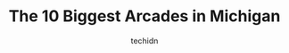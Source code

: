---
layout: ampstory
image: https://i0.wp.com/paketmu.com/wp-content/uploads/2023/06/zapm-games-0-in-michigan-1686366178.jpeg?resize=640,853
author: techidn
featured: false
description: Explore the diverse Arcade scene in Michigan, home to an incredible selection of 10 establishments catering to every taste. Whether youre in search of iconic favorites or undiscovered treas
title: The 10 Biggest Arcades in Michigan
cover:
   title: The 10 Biggest Arcades in Michigan
   subtitle: RICKPATE
   background: https://paketmu.com/wp-content/uploads/2023/06/zapm-games-0-in-michigan-1686366178.jpeg

pages: 
 - layout: thirds
   top: <h1>#1 Pinball Petes</h1>
   bottom: "<p>This place has truly stood the test of time and is just a fun place to hang out if you like arcade games. They have one of the best pinball collections in the state and t</p>"
   background: https://paketmu.com/wp-content/uploads/2023/06/zapm-games-1-in-michigan-1686366180.jpeg
   backgroundblur: true
 - layout: thirds
   top: <h1>#2 Perfect Game</h1>
   bottom: "<p>This place is awesome. Came here with the family for my brothers birthday and we had a great time! The atmosphere is chill and the customer service is great! The food </p>"
   background: https://paketmu.com/wp-content/uploads/2023/06/zapm-games-2-in-michigan-1686366182.jpeg
   cta:
      link: https://paketmu.com/the-10-biggest-arcades-in-michigan/
      text: The 10 Biggest Arcades in Michigan
 - layout: thirds
   top: <h1>#3 Universal Nonstop</h1>
   bottom: "<p>I visit at Universal NonStop this past weekend for a kids birthday party🥳. Not gonna lie, I was taken back by the security and metal detectors at the door. But they ex</p>"
   background: https://paketmu.com/wp-content/uploads/2023/06/zapm-games-3-in-michigan-1686366183.jpeg
   cta:
      link: https://paketmu.com/the-10-biggest-arcades-in-michigan/
      text: The 10 Biggest Arcades in Michigan
 - layout: thirds
   top: <h1>#4 BIG Best In Games</h1>
   bottom: "<p>4095 Carpenter Rd Suite A, Ypsilanti, MI 48197, United States</p>"
   background: https://images.unsplash.com/photo-1546497974-b213c9efb599?ixlib=rb-4.0.3&ixid=MnwxMjA3fDB8MHxwaG90by1wYWdlfHx8fGVufDB8fHx8&auto=format&fit=crop&w=640&h=853&q=80
   cta:
      link: https://paketmu.com/the-10-biggest-arcades-in-michigan/
      text: The 10 Biggest Arcades in Michigan
 - layout: thirds
   top: <h1>#5 The Arcade</h1>
   bottom: "<p>10816 Grand River Ave, Brighton, MI 48116, United States</p>"
   background: https://images.unsplash.com/photo-1574169208507-84376144848b?ixlib=rb-4.0.3&ixid=MnwxMjA3fDB8MHxwaG90by1wYWdlfHx8fGVufDB8fHx8&auto=format&fit=crop&w=640&h=853&q=80
   cta:
      link: https://paketmu.com/the-10-biggest-arcades-in-michigan/
      text: The 10 Biggest Arcades in Michigan
 - layout: thirds
   top: <h1>#6 Offworld Arcade at Checker Bar</h1>
   bottom: "<p>124 Cadillac Square, Detroit, MI 48226, United States</p>"
   background: https://images.unsplash.com/photo-1620421680010-0766ff230392?ixlib=rb-4.0.3&ixid=MnwxMjA3fDB8MHxwaG90by1wYWdlfHx8fGVufDB8fHx8&auto=format&fit=crop&w=640&h=853&q=80
   cta:
      link: https://paketmu.com/the-10-biggest-arcades-in-michigan/
      text: The 10 Biggest Arcades in Michigan
 - layout: thirds
   top: <h1>#7 Klassic Arcade 2.0</h1>
   bottom: "<p>206 S State St, Gobles, MI 49055, United States</p>"
   background: https://images.unsplash.com/photo-1632260260864-caf7fde5ec36?ixlib=rb-4.0.3&ixid=MnwxMjA3fDB8MHxwaG90by1wYWdlfHx8fGVufDB8fHx8&auto=format&fit=crop&w=640&h=853&q=80
   cta:
      link: https://paketmu.com/the-10-biggest-arcades-in-michigan/
      text: The 10 Biggest Arcades in Michigan
 - layout: thirds
   middle: Continue reading...
   background: https://images.unsplash.com/photo-1522441815192-d9f04eb0615c?ixlib=rb-4.0.3&ixid=MnwxMjA3fDB8MHxwaG90by1wYWdlfHx8fGVufDB8fHx8&auto=format&fit=crop&w=640&h=853&q=80
   cta:
      link: https://paketmu.com/the-10-biggest-arcades-in-michigan/
      text: The 10 Biggest Arcades in Michigan
      
---